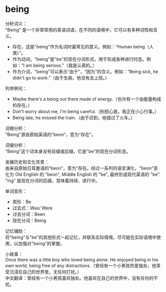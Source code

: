 # being

分析词义：  
"Being" 是一个非常常用的英语词语，在不同的语境中，它可以有多种词性和含义。

  

*   存在，这是"being"作为名词时最常见的意义。例如：“Human being（人类）”。
*   作为动词，"being"是"be"的现在分词形式，用于形成各种进行时态。例如：“I am being serious.”（我是认真的。）
*   作为介词，"being"可以表示“由于”，“因为”的含义。例如：“Being sick, he didn't go to work.”（由于生病，他没有去上班。）

  

列举例句：

  

*   Maybe there's a being out there made of energy.（也许有一个由能量构成的存在。）
*   Don't worry about me, I'm being careful.（别担心我，我正在小心行事。）
*   Being late, he missed the train.（由于迟到，他错过了火车。）

  

词根分析：  
"Being"源自原始英语的“beon”，意为“存在”。

  

词缀分析：  
"Being"这个词本身没有前缀或后缀，它是"be"的现在分词形态。

  

发展历史和文化背景：  
由来自原始日耳曼语的“beon”，意为“存在。经过一系列的语言演化，"beon"变化为 Old English 的 "beon", Middle English 的 "be", 最终形成现代英语的 "be". "ing" 是现在分词的后缀，意味着持续、进行中。

  

单词变形：

  

*   原形：Be
*   过去式：Was/ Were
*   过去分词：Been
*   现在分词：Being

  

记忆辅助：  
将"being"与"be"的其他形式一起记忆，并联系实际情境，尽可能在实际语境中使用，以加强对"being"的掌握。

  

小故事：  
Once there was a little boy who loved being alone. He enjoyed being in his own world, being free of any distractions.（曾经有一个小男孩热爱独处，他享受沉浸在自己的世界里，无任何打扰。）  
中文翻译：曾经有一个小男孩喜欢独处。他喜欢在自己的世界中，没有任何的干扰。
